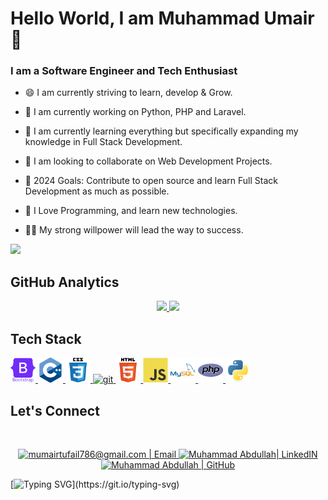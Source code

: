 
# Hello World, I am Muhammad Umair 👋
### I am a Software Engineer and Tech Enthusiast 
- 😄 I am currently striving to learn, develop & Grow.
- 🔭 I am currently working on Python, PHP and Laravel.
- 🌱 I am currently learning everything  but specifically expanding my knowledge in Full Stack Development.
- 👯 I am looking to collaborate on Web Development Projects.
- 🥅 2024 Goals: Contribute to open source and learn Full Stack Development as much as possible.
- 📢 I Love Programming, and learn new technologies.
- 💪🏼 My strong willpower will lead the way to success.

	<a  align="center">
![](https://komarev.com/ghpvc/?username=mumairtufail&color=blueviolet&label=Profile+Views)
	</a>


## GitHub Analytics

<p align="center">
	<a href="https://github.com/mumairtufail">
<!-- 		<img height="180em" src="https://github-readme-stats.vercel.app/api?username=mabdullahgithub&show_icons=true&theme=algolia&include_all_commits=true&count_private=true"/> -->
		<img height="180em" src="https://github-readme-stats-eight-theta.vercel.app/api/top-langs/?username=mumairtufail&layout=compact&langs_count=8&theme=algolia"/>
	</a>
	<img width="60%" src="https://github-readme-streak-stats.herokuapp.com/?user=mumairtufail&show_icons=true&locale=en&layout=demo&theme=algolia" />
</p>

<!--## Contribution Graph-->
<!-- ![Contribution Graph](./profile-3d-contrib/profile-gitblock.svg)-->

## Tech Stack

<p align="left"> <a href="https://getbootstrap.com" target="_blank" rel="noreferrer"> <img src="https://raw.githubusercontent.com/devicons/devicon/master/icons/bootstrap/bootstrap-plain-wordmark.svg" alt="bootstrap" width="40" height="40"/> </a> <a href="https://www.w3schools.com/cpp/" target="_blank" rel="noreferrer"> <img src="https://raw.githubusercontent.com/devicons/devicon/master/icons/cplusplus/cplusplus-original.svg" alt="cplusplus" width="40" height="40"/> </a> <a href="https://www.w3schools.com/css/" target="_blank" rel="noreferrer"> <img src="https://raw.githubusercontent.com/devicons/devicon/master/icons/css3/css3-original-wordmark.svg" alt="css3" width="40" height="40"/> </a> <a href="https://git-scm.com/" target="_blank" rel="noreferrer"> <img src="https://www.vectorlogo.zone/logos/git-scm/git-scm-icon.svg" alt="git" width="40" height="40"/> </a> <a href="https://www.w3.org/html/" target="_blank" rel="noreferrer"> <img src="https://raw.githubusercontent.com/devicons/devicon/master/icons/html5/html5-original-wordmark.svg" alt="html5" width="40" height="40"/> </a> <a href="https://developer.mozilla.org/en-US/docs/Web/JavaScript" target="_blank" rel="noreferrer"> <img src="https://raw.githubusercontent.com/devicons/devicon/master/icons/javascript/javascript-original.svg" alt="javascript" width="40" height="40"/> </a> <a href="https://www.mysql.com/" target="_blank" rel="noreferrer"> <img src="https://raw.githubusercontent.com/devicons/devicon/master/icons/mysql/mysql-original-wordmark.svg" alt="mysql" width="40" height="40"/> </a> <a href="https://www.php.net" target="_blank" rel="noreferrer"> <img src="https://raw.githubusercontent.com/devicons/devicon/master/icons/php/php-original.svg" alt="php" width="40" height="40"/> </a> <a href="https://www.python.org" target="_blank" rel="noreferrer"> <img src="https://raw.githubusercontent.com/devicons/devicon/master/icons/python/python-original.svg" alt="python" width="40" height="40"/> </a> </p>


## Let's Connect
<br/>
<p align="center">
	<a href="mailto:mumairtufail786@gmail.com">
		<img  alt="mumairtufail786@gmail.com | Email" src="https://img.shields.io/badge/gmail-%231DA1F2.svg?&style=for-the-badge&logo=gmail&logoColor=white&color=B23121" />
	</a>
	<a href="https://www.linkedin.com/in/mumairtufail1999">
		<img alt="Muhammad Abdullah| LinkedIN"  src="https://img.shields.io/badge/linkedin-%230077B5.svg?&style=for-the-badge&logo=linkedin&logoColor=white" />
	</a>
	<a href="https://github.com/mumairtufail">
		<img alt="Muhammad Abdullah | GitHub"  src="https://img.shields.io/badge/github-%23121011.svg?style=for-the-badge&logo=github&logoColor=white" />
	</a>
	<br />
</p>     

[![Typing SVG](https://readme-typing-svg.herokuapp.com?font=firacode&color=%23FF00ED&size=26&duration=2500&center=true&vCenter=true&lines=Glad+to+see+you+here!;Thanks+For+Visiting!;)](https://git.io/typing-svg)


